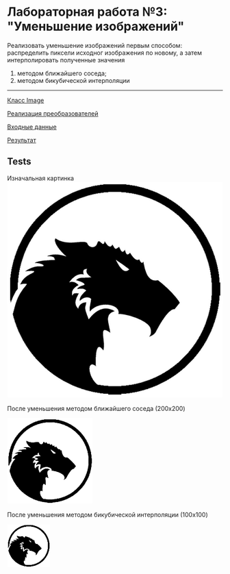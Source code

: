 # Лабораторная работа №3: "Уменьшение изображений"

Реализовать уменьшение изображений первым способом: распределить пиксели исходног изображения по новому, а затем интерполировать полученные значения
1) методом ближайшего соседа;
2) методом бикубической интерполяции
---

[Класс Image](https://github.com/qqlaker/KG2/blob/main/src/KG/image.py)

[Реализация преобразователей](https://github.com/qqlaker/KG2/blob/main/src/KG/downsampler.py)

[Входные данные](https://github.com/qqlaker/KG2/tree/main/src/KG/input)

[Результат](https://github.com/qqlaker/KG2/tree/main/src/KG/output_2)

## Tests

Изначальная картинка
![](https://github.com/qqlaker/KG2/blob/main/src/KG/input/test_logo.png)

После уменьшения методом ближайшего соседа (200x200)

![](https://github.com/qqlaker/KG2/blob/main/src/KG/output_2/neighbour.png)

После уменьшения методом бикубической интерполяции (100x100)

![](https://github.com/qqlaker/KG2/blob/main/src/KG/output_2/interpoll.png)
